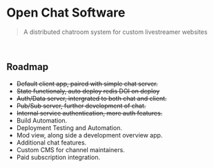 # Open Chat Software

> A distributed chatroom system for custom livestreamer websites

<br>

## Roadmap

* ~~Default client app, paired with simple chat server.~~
* ~~State functionaly, auto deploy redis DOI on deploy~~
* ~~Auth/Data server, intergrated to both chat and client.~~
* ~~Pub/Sub server, further development of chat.~~
* ~~Internal service authentication, more auth features.~~
* Build Automation.
* Deployment Testing and Automation.
* Mod view, along side a development overview app.
* Additional chat features.
* Custom CMS for channel maintainers.
* Paid subscription integration.